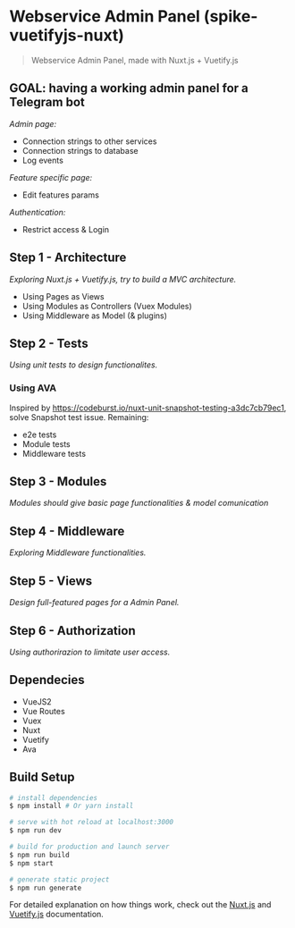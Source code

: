 # Webservice Admin Panel (spike-vuetifyjs-nuxt)
> Webservice Admin Panel, made with Nuxt.js + Vuetify.js

## GOAL: having a working admin panel for a Telegram bot
_Admin page:_
 * Connection strings to other services
 * Connection strings to database
 * Log events

_Feature specific page:_
 * Edit features params

_Authentication:_ 
 * Restrict access & Login

## Step 1 - Architecture
_Exploring Nuxt.js + Vuetify.js, try to build a MVC architecture._
 * Using Pages as Views
 * Using Modules as Controllers (Vuex Modules)
 * Using Middleware as Model (& plugins)

## Step 2 - Tests
_Using unit tests to design functionalites._

### Using AVA 
Inspired by https://codeburst.io/nuxt-unit-snapshot-testing-a3dc7cb79ec1, solve Snapshot test issue.
Remaining:
 * e2e tests
 * Module tests
 * Middleware tests
 
 
## Step 3 - Modules
_Modules should give basic page functionalities & model comunication_

## Step 4 - Middleware
_Exploring Middleware functionalities._

## Step 5 - Views 
_Design full-featured pages for a Admin Panel._

## Step 6 - Authorization
_Using authorirazion to limitate user access._

## Dependecies
* VueJS2
* Vue Routes
* Vuex
* Nuxt
* Vuetify
* Ava


## Build Setup

``` bash
# install dependencies
$ npm install # Or yarn install

# serve with hot reload at localhost:3000
$ npm run dev

# build for production and launch server
$ npm run build
$ npm start

# generate static project
$ npm run generate
```

For detailed explanation on how things work, check out the [Nuxt.js](https://github.com/nuxt/nuxt.js) and [Vuetify.js](https://vuetifyjs.com/) documentation.
